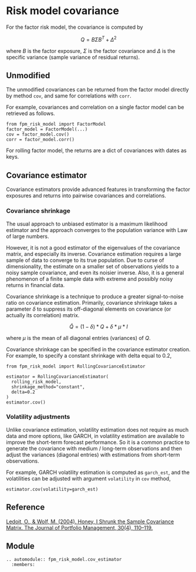 # Risk model covariance

For the factor risk model, the covariance is computed by

$$
Q = B \Sigma B^T + \Delta ^ 2
$$

where $B$ is the factor exposure, $\Sigma$ is the factor
covariance and $\Delta$ is the specific variance (sample
variance of residual returns).

## Unmodified

The unmodified covariances can be returned from the factor model directly by
method `cov`, and same for correlations with `corr`.

For example, covariances and correlation on a single factor model can be
retrieved as follows.

```
from fpm_risk_model import FactorModel
factor_model = FactorModel(...)
cov = factor_model.cov()
corr = factor_model.corr()
```

For rolling factor model, the returns are a dict of covariances with dates
as keys.

## Covariance estimator

Covariance estimators provide advanced features in transforming the
factor exposures and returns into pairwise covariances and correlations.

### Covariance shrinkage

The usual approach to unbiased estimator is a maximum likelihood estimator and
the approach converges to the population variance with Law of large numbers.

However, it is not a good estimator of the eigenvalues of the covariance matrix,
and especially its inverse. Covariance estimation requires a large sample of
data to converge to its true population. Due to curse of dimensionality, the
estimate on a smaller set of observations yields to a noisy sample covariance,
and even its noisier inverse. Also, it is a general phenomenon of a finite
sample data with extreme and possibly noisy returns in financial data.

Covariance shrinkage is a technique to produce a greater signal-to-noise ratio
on covariance estimation. Primarily, covariance shrinkage takes a parameter
$\delta$ to suppress its off-diagonal elements on covariance (or actually its
correlation) matrix.

$$
\hat{Q} = (1 - \delta) * Q + \delta * \mu * I
$$

where $\mu$ is the mean of all diagonal entries (variances) of $Q$.

Covariance shrinkage can be specified in the covariance estimator creation.
For example, to specify a constant shrinkage with delta equal to 0.2,

```
from fpm_risk_model import RollingCovarianceEstimator

estimator = RollingCovarianceEstimator(
  rolling_risk_model,
  shrinkage_method="constant",
  delta=0.2
)
estimator.cov()
```

### Volatility adjustments

Unlike covariance estimation, volatility estimation does not require as much data
and more options, like GARCH, in volatility estimation are available to improve
the short-term forecast performance. So it is a common practice to generate the
covariance with medium / long-term observations and then adjust the variances
(diagonal entries) with estimations from short-term observations.

For example, GARCH volatility estimation is computed as `garch_est`, and the
volatilities can be adjusted with argument `volatility` in `cov` method,

```
estimator.cov(volatility=garch_est)
```

## Reference

[Ledoit, O., & Wolf, M. (2004). Honey, I Shrunk the Sample Covariance Matrix.
The Journal of Portfolio Management, 30(4), 110–119.](https://doi.org/10.3905/jpm.2004.110)

## Module

```{eval-rst}
.. automodule:: fpm_risk_model.cov_estimator
  :members:
```
